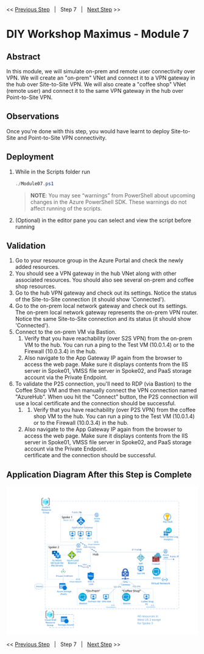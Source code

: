 << [Previous Step][Prev]&nbsp;&nbsp;&nbsp;|&nbsp;&nbsp;&nbsp;Step 7&nbsp;&nbsp;&nbsp;|&nbsp;&nbsp;&nbsp;[Next Step][Next] >> 

# DIY Workshop Maximus - Module 7

## Abstract
In this module, we will simulate on-prem and remote user connectivity over VPN. We will create an "on-prem" VNet and connect it to a VPN gateway in the hub over Site-to-Site VPN. We will also create a "coffee shop" VNet (remote user) and connect it to the same VPN gateway in the hub over Point-to-Site VPN. 

## Observations
Once you're done with this step, you would have learnt to deploy Site-to-Site and Point-to-Site VPN connectivity.

## Deployment
1. While in the Scripts folder run
   ```powershell
   ./Module07.ps1
   ```
   > **NOTE**: You may see “warnings” from PowerShell about upcoming changes in the Azure PowerShell SDK. These warnings do not affect running of the scripts.

2. (Optional) in the editor pane you can select and view the script before running

## Validation
1. Go to your resource group in the Azure Portal and check the newly added resources.
2. You should see a VPN gateway in the hub VNet along with other associated resources. You should also see several on-prem and coffee shop resources.
3. Go to the hub VPN gateway and check out its settings. Notice the status of the Site-to-Site connection (it should show 'Connected').
4. Go to the on-prem local network gateway and check out its settings. The on-prem local network gateway represents the on-prem VPN router. Notice the same Site-to-Site connection and its status (it should show 'Connected').
5. Connect to the on-prem VM via Bastion. 
   1. Verify that you have reachability (over S2S VPN) from the on-prem VM to the hub. You can run a ping to the Test VM (10.0.1.4) or to the Firewall (10.0.3.4) in the hub.
   2. Also navigate to the App Gateway IP again from the browser to access the web page. Make sure it displays contents from the IIS server in Spoke01, VMSS file server in Spoke02, and PaaS storage account via the Private Endpoint.
6. To validate the P2S connection, you'll need to RDP (via Bastion) to the          Coffee Shop VM and then manually connect the VPN connection named "AzureHub". When uou hit the "Connect" button, the P2S connection will use a local certificate and the connection should be successful.
   1.  1. Verify that you have reachability (over P2S VPN) from the coffee shop VM to the hub. You can run a ping to the Test VM (10.0.1.4) or to the Firewall (10.0.3.4) in the hub.
   2. Also navigate to the App Gateway IP again from the browser to access the web page. Make sure it displays contents from the IIS server in Spoke01, VMSS file server in Spoke02, and PaaS storage account via the Private Endpoint.                                              
  certificate and the connection should be successful.    




## Application Diagram After this Step is Complete
[![1]][1]

<< [Previous Step][Prev]&nbsp;&nbsp;&nbsp;|&nbsp;&nbsp;&nbsp;Step 7&nbsp;&nbsp;&nbsp;|&nbsp;&nbsp;&nbsp;[Next Step][Next] >> 

<!--Link References-->
[Prev]: ./Module06.md
[Next]: ./Module08.md

<!--Image References-->
[1]: ./Media/Step7.svg "As built diagram for step 7" 